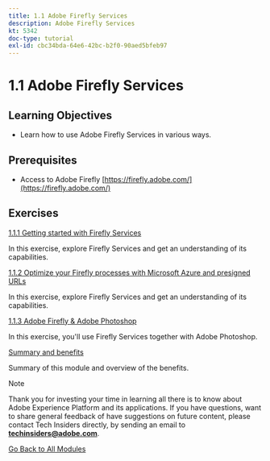 ```yaml
---
title: 1.1 Adobe Firefly Services
description: Adobe Firefly Services
kt: 5342
doc-type: tutorial
exl-id: cbc34bda-64e6-42bc-b2f0-90aed5bfeb97
---
```

# 1.1 Adobe Firefly Services

## Learning Objectives

- Learn how to use Adobe Firefly Services in various ways.

## Prerequisites

- Access to Adobe Firefly [https://firefly.adobe.com/](https://firefly.adobe.com/)

## Exercises

[1.1.1 Getting started with Firefly Services](./ex1.md)

In this exercise, explore Firefly Services and get an understanding of its capabilities.

[1.1.2 Optimize your Firefly processes with Microsoft Azure and presigned URLs](./ex2.md)

In this exercise, explore Firefly Services and get an understanding of its capabilities.

[1.1.3 Adobe Firefly & Adobe Photoshop](./ex3.md)

In this exercise, you'll use Firefly Services together with Adobe Photoshop.

[Summary and benefits](./summary.md)

Summary of this module and overview of the benefits.

>[!NOTE]
>
>Thank you for investing your time in learning all there is to know about Adobe Experience Platform and its applications. If you have questions, want to share general feedback of have suggestions on future content, please contact Tech Insiders directly, by sending an email to **techinsiders@adobe.com**.

[Go Back to All Modules](../../../overview.md)
